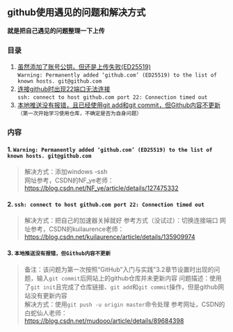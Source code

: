 ## github使用遇见的问题和解决方式
**就是把自己遇见的问题整理一下上传**
### 目录
1. [虽然添加了账号公钥，但还是上传失败(ED25519)](#1-warning-permanently-added-githubcom-ed25519-to-the-list-of-known-hosts-gitgithubcom)  
```Warning: Permanently added ‘github.com’ (ED25519) to the list of known hosts. git@github.com```
2. [连接github时出现22端口无法连接](#2-ssh-connect-to-host-githubcom-port-22-connection-timed-out)  
```ssh: connect to host github.com port 22: Connection timed out```  
3. [本地推送没有报错，且已经使用git add和git commit，但Github内容不更新](#3-本地推送没有报错但github内容不更新)  
```（第一次开始学习使用仓库，不确定是否为自身问题）```  

### 内容
#### 1. ```Warning: Permanently added ‘github.com’ (ED25519) to the list of known hosts. git@github.com```  
> 解决方式：添加windows -ssh  
> 网址参考，CSDN的NF_ye老师：https://blog.csdn.net/NF_ye/article/details/127475332  
#### 2. ```ssh: connect to host github.com port 22: Connection timed out```
> 解决方式：把自己的加速器关掉就好
> 参考方式（没试过）：切换连接端口
> 网址参考，CSDN的kuilaurence老师：https://blog.csdn.net/kuilaurence/article/details/135909974  
#### 3. ```本地推送没有报错，但Github内容不更新```
> 备注：该问题为第一次按照“GitHub”入门与实践"3.2章节设置时出现的问题，输入```git commit```后网站上的github仓库并未更新内容
> 问题描述：使用了```git init```且完成了仓库链接、```git add```和```git commit```操作，但是github网站没有更新内容  
> 解决方式：使用```git push -u origin master```命令处理
> 参考网址，CSDN的白蛇仙人老师：https://blog.csdn.net/mudooo/article/details/89684398


